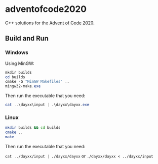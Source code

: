 # adventofcode2020

C++ solutions for the [Advent of Code 2020](https://adventofcode.com/2020).

## Build and Run

### Windows

Using MinGW:

```powershell
mkdir builds
cd builds
cmake -G "MinGW Makefiles" ..
mingw32-make.exe
```

Then run the executable that you need:

```powershell
cat ..\dayxx\input | .\dayxx\dayxx.exe
```

### Linux

```bash
mkdir builds && cd builds
cmake ..
make
```

Then run the executable that you need:

`cat ../dayxx/input | ./dayxx/dayxx` or `./dayxx/dayxx < ../dayxx/input`
